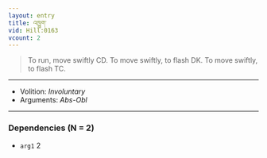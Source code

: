 ```yaml
---
layout: entry
title: འཁྱུག་
vid: Hill:0163
vcount: 2
---
```

> To run, move swiftly CD\. To move swiftly, to flash DK\. To move swiftly, to flash TC\.

---
* Volition: _Involuntary_
* Arguments: _Abs-Obl_

---

### Dependencies (N = 2)
* `arg1` 2
